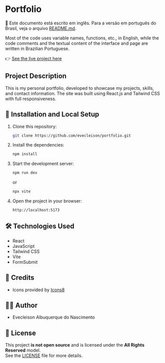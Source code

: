 # Portfolio

📌 Este documento está escrito em inglês. Para a versão em português do Brasil, veja o arquivo [README.md](/README.md).

Most of the code uses variable names, functions, etc., in English, while the code comments and the textual content of the interface and page are written in Brazilian Portuguese.

👉  [See the live project here](https://evecleison.github.io/portfolio/)

## Project Description

This is my personal portfolio, developed to showcase my projects, skills, and contact information. The site was built using React.js and Tailwind CSS with full responsiveness.

## 🔧 Installation and Local Setup

1. Clone this repository:
    ```bash
    git clone https://github.com/evecleison/portfolio.git
    ```

2. Install the dependencies:
    ```bash
    npm install
    ```

3. Start the development server:
    ```bash
    npm run dev
    ```
    or
    ```bash
    npx vite
    ```

4. Open the project in your browser:
    ```bash
    http://localhost:5173
    ```

## 🛠️ Technologies Used

- React
- JavaScript
- Tailwind CSS
- Vite
- FormSubmit

## 📸 Credits

- Icons provided by [Icons8](https://icons8.com.br/)

## 👨‍💼 Author

- Evecleison Albuquerque do Nascimento

## 📄 License

This project **is not open source** and is licensed under the **All Rights Reserved** model.  
See the [LICENSE](./LICENSE) file for more details.

